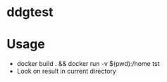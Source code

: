 # ddgtest
# Usage
  * docker build . && docker run -v $(pwd):/home tst
  * Look on result in current directory

